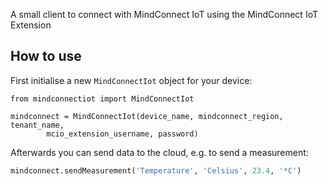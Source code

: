 A small client to connect with MindConnect IoT using the MindConnect IoT Extension

## How to use
First initialise a new `MindConnectIot` object for your device:
```
from mindconnectiot import MindConnectIot

mindconnect = MindConnectIot(device_name, mindconnect_region, tenant_name, 
        mcio_extension_username, password)
```

Afterwards you can send data to the cloud, e.g. to send a measurement:
```python
mindconnect.sendMeasurement('Temperature', 'Celsius', 23.4, '*C')
```
